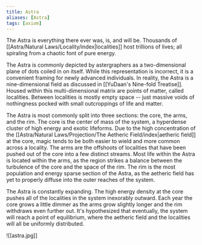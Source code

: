 ```yaml
---
title: Astra
aliases: [Astra]
tags: [axiom]
---
```


The Astra is everything there ever was, is, and will be. Thousands of [[Astra/Natural Laws/Locality/index|localities]] host trillions of lives; all spiraling from a chaotic font of pure energy.

The Astra is commonly depicted by astergraphers as a two-dimensional plane of dots coiled in on itself. While this representation is incorrect, it is a convenient framing for newly advanced individuals. In reality, the Astra is a nine-dimensional field as discussed in [[YuDaan's Nine-fold Treatise]]. Housed within this multi-dimensional matrix are points of matter, called localities. Between localities is mostly empty space -- just massive voids of nothingness pocked with small outcroppings of life and matter.

The Astra is most commonly split into three sections: the core, the arms, and the rim. The core is the center of mass of the system, a hyperdense cluster of high energy and exotic lifeforms. Due to the high concentration of the [[Astra/Natural Laws/Projection/The Aetheric Field/index|aetheric field]] at the core, magic tends to be both easier to wield and more common across a locality. The arms are the offshoots of localities that have been pushed out of the core into a few distinct streams. Most life within the Astra is located within the arms, as the region strikes a balance between the turbulence of the core and the space of the rim. The rim is the most population and energy sparse section of the Astra, as the aetheric field has yet to properly diffuse into the outer reaches of the system.

The Astra is constantly expanding. The high energy density at the core pushes all of the localities in the system inexorably outward. Each year the core grows a little dimmer as the arms grow slightly longer and the rim withdraws even further out. It's hypothesized that eventually, the system will reach a point of equilibrium, where the aetheric field and the localities will all be uniformly distributed.

![[astra.jpg]]